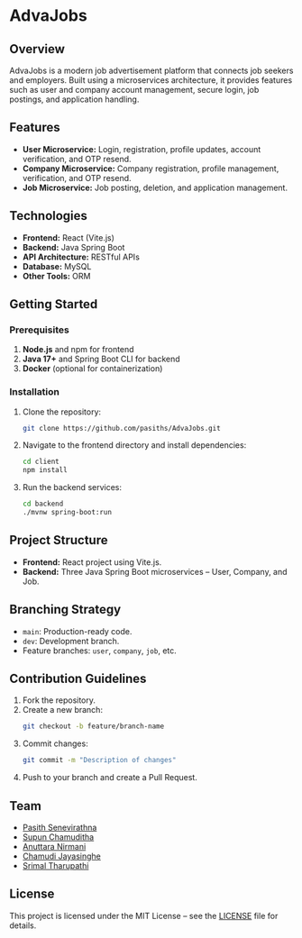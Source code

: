 
# AdvaJobs

## Overview  
AdvaJobs is a modern job advertisement platform that connects job seekers and employers. Built using a microservices architecture, it provides features such as user and company account management, secure login, job postings, and application handling.  

## Features  
- **User Microservice:** Login, registration, profile updates, account verification, and OTP resend.  
- **Company Microservice:** Company registration, profile management, verification, and OTP resend.  
- **Job Microservice:** Job posting, deletion, and application management.  

## Technologies  
- **Frontend:** React (Vite.js)  
- **Backend:** Java Spring Boot  
- **API Architecture:** RESTful APIs  
- **Database:** MySQL  
- **Other Tools:** ORM  

## Getting Started  
### Prerequisites  
1. **Node.js** and npm for frontend  
2. **Java 17+** and Spring Boot CLI for backend  
3. **Docker** (optional for containerization)  

### Installation  
1. Clone the repository:  
   ```bash
   git clone https://github.com/pasiths/AdvaJobs.git
   ```  
2. Navigate to the frontend directory and install dependencies:  
   ```bash
   cd client
   npm install
   ```  
3. Run the backend services:  
   ```bash
   cd backend
   ./mvnw spring-boot:run
   ```  

## Project Structure  
- **Frontend:** React project using Vite.js.  
- **Backend:** Three Java Spring Boot microservices – User, Company, and Job.  

## Branching Strategy  
- `main`: Production-ready code.  
- `dev`: Development branch.  
- Feature branches: `user`, `company`, `job`, etc.  

## Contribution Guidelines  
1. Fork the repository.  
2. Create a new branch:  
   ```bash
   git checkout -b feature/branch-name
   ```  
3. Commit changes:  
   ```bash
   git commit -m "Description of changes"
   ```  
4. Push to your branch and create a Pull Request.  

## Team  

- [Pasith Senevirathna](https://github.com/pasiths) 
- [Supun Chamuditha](https://github.com/supunchamuditha)
- [Anuttara Nirmani](https://github.com/AnuNirmani)  
- [Chamudi Jayasinghe](https://github.com/cocsm/test-marge.git)  
- [Srimal Tharupathi](https://github.com/srimalonlinez)

## License  
This project is licensed under the MIT License – see the [LICENSE](LICENSE) file for details.  

